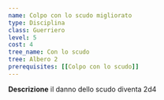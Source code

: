 ```yaml
---
name: Colpo con lo scudo migliorato
type: Disciplina
class: Guerriero
level: 5
cost: 4
tree_name: Con lo scudo
tree: Albero 2
prerequisites: [[Colpo con lo scudo]]
---
```


**Descrizione**
il danno dello scudo diventa 2d4